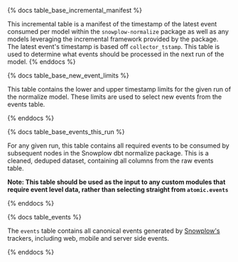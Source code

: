 {% docs table_base_incremental_manifest %}

This incremental table is a manifest of the timestamp of the latest event consumed per model within the `snowplow-normalize` package as well as any models leveraging the incremental framework provided by the package. The latest event's timestamp is based off `collector_tstamp`. This table is used to determine what events should be processed in the next run of the model.
{% enddocs %}

{% docs table_base_new_event_limits %}

This table contains the lower and upper timestamp limits for the given run of the normalize model. These limits are used to select new events from the events table.

{% enddocs %}


{% docs table_base_events_this_run %}

For any given run, this table contains all required events to be consumed by subsequent nodes in the Snowplow dbt normalize package. This is a cleaned, deduped dataset, containing all columns from the raw events table.

**Note: This table should be used as the input to any custom modules that require event level data, rather than selecting straight from `atomic.events`**

{% enddocs %}

{% docs table_events %}

The `events` table contains all canonical events generated by [Snowplow's](https://snowplow.io/) trackers, including web, mobile and server side events.

{% enddocs %}
